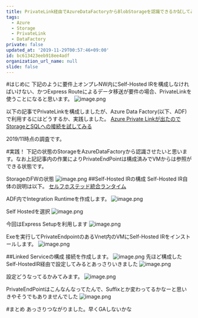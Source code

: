 ```yaml
---
title: PrivateLink経由でAzureDataFactoryからBlobStorageを認識できるか試してみる
tags:
  - Azure
  - Storage
  - PrivateLink
  - DataFactory
private: false
updated_at: '2019-11-29T00:57:46+09:00'
id: bc613423eeb918ee4adf
organization_url_name: null
slide: false
---
```

#はじめに
下記のように要件上オンプレNW内にSelf-Hosted IRを構成しなければいけない、かつExpress Routeによるデータ移送が要件の場合、PrivateLinkを使うことになると思います。
![image.png](https://qiita-image-store.s3.ap-northeast-1.amazonaws.com/0/281819/87f1b487-0daf-c3d5-756f-91aeebdfa6e4.png)


以下の記事でPrivateLinkを構成しましたが、Azure Data Factory(以下、ADF)で利用するにはどうするか、実践しました。
[Azure Private Linkが出たのでStorageとSQLへの接続を試してみる](https://qiita.com/ryoma-nagata/items/590242bd8b1865a57a82)

2019/11時点の調査です。

#実践！
下記の状態のStorageをAzureDataFactoryから認識させたいと思います。なお上記記事内の作業によりPrivateEndPointは構成済みでVMからは参照ができる状態です。

StorageのFWの状態
![image.png](https://qiita-image-store.s3.ap-northeast-1.amazonaws.com/0/281819/9962755e-14d4-bc5e-4833-fa419365d577.png)
##Self-Hosted IRの構成
Self-Hosted IR自体の説明は以下。
[セルフホステッド統合ランタイム](https://docs.microsoft.com/ja-jp/azure/data-factory/concepts-integration-runtime#self-hosted-integration-runtime)

ADF内でIntegration Runtimeを作成します。
![image.png](https://qiita-image-store.s3.ap-northeast-1.amazonaws.com/0/281819/f0c58b62-35b2-d735-9709-bbc85cba4878.png)

Self Hostedを選択
![image.png](https://qiita-image-store.s3.ap-northeast-1.amazonaws.com/0/281819/b9b224fc-27b5-ed0d-5cd3-28ead0471438.png)

今回はExpress Setupを利用します
![image.png](https://qiita-image-store.s3.ap-northeast-1.amazonaws.com/0/281819/0b633a93-7051-0f23-ffc5-003cfc0cbc10.png)

Exeを実行してPrivateEndpointのあるVnet内のVMにSelf-Hosted IRをインストールします。
![image.png](https://qiita-image-store.s3.ap-northeast-1.amazonaws.com/0/281819/fd3b96ec-6ed3-87ff-bb7e-e94eb9403b6f.png)


##Linked Serviceの構成
接続を作成します。
![image.png](https://qiita-image-store.s3.ap-northeast-1.amazonaws.com/0/281819/5e936e00-d350-daa0-fefa-ca3fccede391.png)
先ほど構成したSelf-HostedIR経由で設定してみるとあっさりいきました
![image.png](https://qiita-image-store.s3.ap-northeast-1.amazonaws.com/0/281819/5cf84de4-76f8-0dcf-3eb9-3f3dff23963b.png)

設定どうなってるかみてみます。
![image.png](https://qiita-image-store.s3.ap-northeast-1.amazonaws.com/0/281819/018daece-4b59-7da1-68dc-366225db00e9.png)

PrivateEndPointはこんなんなってたんで、Suffixとか変わってるかなーと思いきやそうでもありませんでした
![image.png](https://qiita-image-store.s3.ap-northeast-1.amazonaws.com/0/281819/ba56eefd-a8ea-61b1-f4a5-79a69650720c.png)


#まとめ
あっさりつながりました。早くGAしないかな
